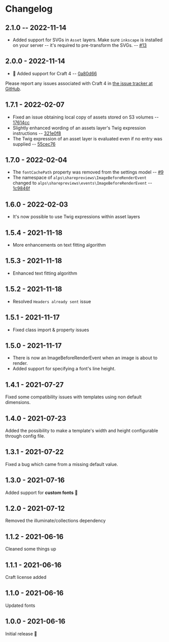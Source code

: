 # Changelog

## 2.1.0 -- 2022-11-14

- Added support for SVGs in `Asset` layers. Make sure `inkscape` is installed on your server -- it's required to pre-transform the SVGs. -- [#13](https://github.com/alpshq/craft-share-previews/pull/13)

## 2.0.0 - 2022-11-14

- 🎉 Added support for Craft 4 -- [0a80d66](https://github.com/alpshq/craft-share-previews/commit/0a80d66)

Please report any issues associated with Craft 4 in [the issue tracker at GitHub](https://github.com/alpshq/craft-share-previews/issues).

## 1.7.1 - 2022-02-07

- Fixed an issue obtaining local copy of assets stored on S3 volumes -- [17614cc](https://github.com/alpshq/craft-share-previews/commit/17614cc)
- Slightly enhanced wording of an assets layer's Twig expression instructions -- [321e0f8](https://github.com/alpshq/craft-share-previews/commit/321e0f8)
- The Twig expression of an asset layer is evaluated even if no entry was supplied -- [55cec76](https://github.com/alpshq/craft-share-previews/commit/55cec76)

## 1.7.0 - 2022-02-04

- The `fontCachePath` property was removed from the settings model -- [#9](https://github.com/alpshq/craft-share-previews/pull/9)
- The namespace of `alps\sharepreviews\ImageBeforeRenderEvent` changed to `alps\sharepreviews\events\ImageBeforeRenderEvent` -- [1c9846f](https://github.com/alpshq/craft-share-previews/commit/1c9846f6343682bb5e19524b2df99c8e7c051042)

## 1.6.0 - 2022-02-03

- It's now possible to use Twig expressions within asset layers

## 1.5.4 - 2021-11-18

- More enhancements on text fitting algorithm

## 1.5.3 - 2021-11-18

- Enhanced text fitting algorithm

## 1.5.2 - 2021-11-18

- Resolved `Headers already sent` issue

## 1.5.1 - 2021-11-17

- Fixed class import & property issues

## 1.5.0 - 2021-11-17

- There is now an ImageBeforeRenderEvent when an image is about to render.
- Added support for specifying a font's line height.

## 1.4.1 - 2021-07-27

Fixed some compatibility issues with templates using non default dimensions.

## 1.4.0 - 2021-07-23

Added the possibility to make a template's width and height configurable through config file.

## 1.3.1 - 2021-07-22

Fixed a bug which came from a missing default value.

## 1.3.0 - 2021-07-16

Added support for **custom fonts** 🥳

## 1.2.0 - 2021-07-12

Removed the illuminate/collections dependency

## 1.1.2 - 2021-06-16

Cleaned some things up

## 1.1.1 - 2021-06-16

Craft license added

## 1.1.0 - 2021-06-16

Updated fonts

## 1.0.0 - 2021-06-16

Initial release 🥳
